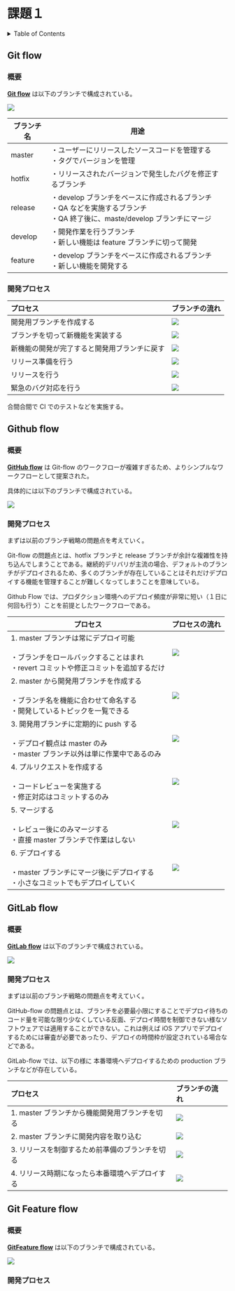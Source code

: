 # 課題１

<!-- START doctoc generated TOC please keep comment here to allow auto update -->
<!-- DON'T EDIT THIS SECTION, INSTEAD RE-RUN doctoc TO UPDATE -->
<details>
<summary>Table of Contents</summary>

- [課題１](#課題１)
  - [Git flow](#git-flow)
    - [概要](#概要)
    - [開発プロセス](#開発プロセス)
  - [Github flow](#github-flow)
    - [概要](#概要-1)
    - [開発プロセス](#開発プロセス-1)
  - [GitLab flow](#gitlab-flow)
    - [概要](#概要-2)
    - [開発プロセス](#開発プロセス-2)
  - [Git Feature flow](#git-feature-flow)
    - [概要](#概要-3)
    - [開発プロセス](#開発プロセス-3)

</details>
<!-- END doctoc generated TOC please keep comment here to allow auto update -->

## Git flow

### 概要

[**Git flow**](https://nvie.com/posts/a-successful-git-branching-model/) は以下のブランチで構成されている。

![](assets/git-flow.drawio.svg)

| ブランチ名 | 用途                                                                                                                           |
| ---------- | ------------------------------------------------------------------------------------------------------------------------------ |
| master     | ・ユーザーにリリースしたソースコードを管理する<br>・タグでバージョンを管理                                                     |
| hotfix     | ・リリースされたバージョンで発生したバグを修正するブランチ                                                                     |
| release    | ・develop ブランチをベースに作成されるブランチ<br>・QA などを実施するブランチ<br>・QA 終了後に、maste/develop ブランチにマージ |
| develop    | ・開発作業を行うブランチ<br>・新しい機能は feature ブランチに切って開発                                                        |
| feature    | ・develop ブランチをベースに作成されるブランチ<br>・新しい機能を開発する                                                       |

### 開発プロセス

| プロセス                                     | ブランチの流れ                            |
| :------------------------------------------- | :---------------------------------------- |
| 開発用ブランチを作成する                     | ![](assets/git-flow-process-1.drawio.svg) |
| ブランチを切って新機能を実装する             | ![](assets/git-flow-process-2.drawio.svg) |
| 新機能の開発が完了すると開発用ブランチに戻す | ![](assets/git-flow-process-3.drawio.svg) |
| リリース準備を行う                           | ![](assets/git-flow-process-4.drawio.svg) |
| リリースを行う                               | ![](assets/git-flow-process-5.drawio.svg) |
| 緊急のバグ対応を行う                         | ![](assets/git-flow-process-6.drawio.svg) |

合間合間で CI でのテストなどを実施する。

## Github flow

### 概要

[**GitHub flow**](http://scottchacon.com/2011/08/31/github-flow.html) は Git-flow のワークフローが複雑すぎるため、よりシンプルなワークフローとして提案された。

具体的には以下のブランチで構成されている。

![](assets/github-flow.drawio.svg)

### 開発プロセス

まずは以前のブランチ戦略の問題点を考えていく。

Git-flow の問題点とは、hotfix ブランチと release ブランチが余計な複雑性を持ち込んでしまうことである。継続的デリバリが主流の場合、デフォルトのブランチがデプロイされるため、多くのブランチが存在していることはそれだけデプロイする機能を管理することが難しくなってしまうことを意味している。

Github Flow では、プロダクション環境へのデプロイ頻度が非常に短い（１日に何回も行う）ことを前提としたワークフローである。

| プロセス                                                                                                                            | プロセスの流れ                               |
| ----------------------------------------------------------------------------------------------------------------------------------- | -------------------------------------------- |
| 1. master ブランチは常にデプロイ可能<br><br>・ブランチをロールバックすることはまれ<br>・revert コミットや修正コミットを追加するだけ | ![](assets/github-flow-process-1.drawio.svg) |
| 2. master から開発用ブランチを作成する<br><br>・ブランチ名を機能に合わせて命名する<br>・開発しているトピックを一覧できる            | ![](assets/github-flow-process-2.drawio.svg) |
| 3. 開発用ブランチに定期的に push する<br><br>・デプロイ観点は master のみ<br>・master ブランチ以外は単に作業中であるのみ            | ![](assets/github-flow-process-3.drawio.svg) |
| 4. プルリクエストを作成する<br><br>・コードレビューを実施する<br>・修正対応はコミットするのみ                                       | ![](assets/github-flow-process-3.drawio.svg) |
| 5. マージする<br><br>・レビュー後にのみマージする<br>・直接 master ブランチで作業はしない                                           | ![](assets/github-flow-process-5.drawio.svg) |
| 6. デプロイする<br><br>・master ブランチにマージ後にデプロイする<br>・小さなコミットでもデプロイしていく                            | ![](assets/github-flow-process-5.drawio.svg) |

## GitLab flow

### 概要

[**GitLab flow**](https://postd.cc/gitlab-flow/) は以下のブランチで構成されている。

![](assets/gitlab-flow.drawio.svg)

### 開発プロセス

まずは以前のブランチ戦略の問題点を考えていく。

GitHub-flow の問題点とは、ブランチを必要最小限にすることでデプロイ待ちのコード量を可能な限り少なくしている反面、デプロイ時間を制御できない様なソフトウェアでは適用することができない。これは例えば iOS アプリでデプロイするためには審査が必要であったり、デプロイの時間枠が設定されている場合などである。

GitLab-flow では、以下の様に 本番環境へデプロイするための production ブランチなどが存在している。

| プロセス                                        | ブランチの流れ                               |
| :---------------------------------------------- | :------------------------------------------- |
| 1. master ブランチから機能開発用ブランチを切る  | ![](assets/gitlab-flow-process-1.drawio.svg) |
| 2. master ブランチに開発内容を取り込む          | ![](assets/gitlab-flow-process-2.drawio.svg) |
| 3. リリースを制御するため前準備のブランチを切る | ![](assets/gitlab-flow-process-3.drawio.svg) |
| 4. リリース時期になったら本番環境へデプロイする | ![](assets/gitlab-flow-process-4.drawio.svg) |

## Git Feature flow

### 概要

[**GitFeature flow**](https://developers.gnavi.co.jp/entry/GitFeatureFlow/koyama) は以下のブランチで構成されている。

![](assets/gitfeature-flow.drawio.svg)

### 開発プロセス
